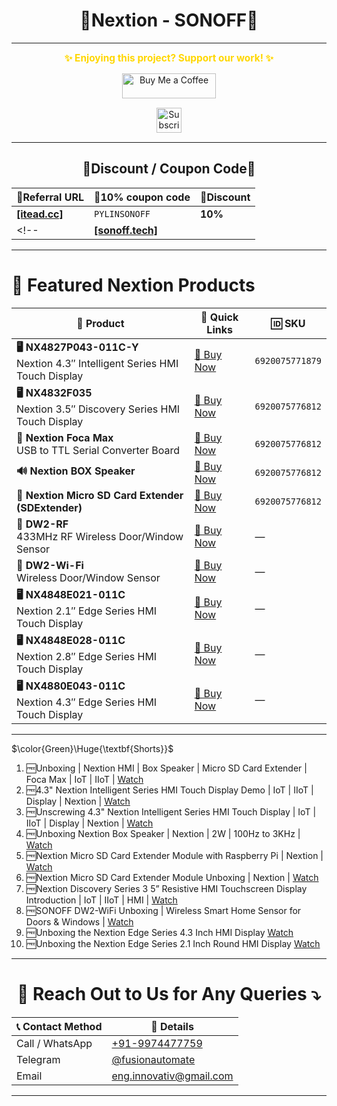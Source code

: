 <h1 align = "center">🌟Nextion - SONOFF🌟</h1>

---
<p align="center">
  <span style="font-size: 1.1em; color: #FFD700; font-weight: bold;">✨ Enjoying this project? Support our work! ✨</span>
</p>

<p align="center" style="margin: 15px 0;">
  <a href="https://buymeacoffee.com/pylin" target="_blank">
    <img src="https://cdn.buymeacoffee.com/buttons/v2/default-yellow.png" alt="Buy Me a Coffee" style="height: 40px; width: 150px;">
  </a>
</p>

<p align="center" style="margin: 15px 0;">
  <a href="https://www.youtube.com/channel/UCKKhdFV0q8CV5vWUDfiDfTw" target="_blank">
    <img src="https://img.shields.io/badge/SUBSCRIBE%20ON%20YOUTUBE-FF0000?style=for-the-badge&logo=youtube&logoColor=white" alt="Subscribe on YouTube" style="height: 40px;">
  </a>
</p>

---

<h2 align = "center">🌟Discount / Coupon Code🌟</h2>

| 📣Referral URL | 🎫10% coupon code | 🔖Discount | 
|---|---|---|
|[**[itead.cc]**](https:///ref/314/)|`PYLINSONOFF`|**10%**|
<!-- |[**[sonoff.tech]**](https://sonoff.tech/246)||| -->

---

# 🔴 **Featured Nextion Products**

| 🔧 Product | 🔗 Quick Links | 🆔 SKU |
|-----------|----------------|--------|
| **🖥️ NX4827P043-011C-Y** <br/> Nextion 4.3″ Intelligent Series HMI Touch Display | [🛒 Buy Now](https://itead.cc/product/4-3-nextion-intelligent-series-hmi-touch-display-with-enclosure/ref/314/) | `6920075771879` |
| **🖥️ NX4832F035** <br/> Nextion 3.5″ Discovery Series HMI Touch Display | [🛒 Buy Now](https://itead.cc/product/nx4832f035-nextion-3-5-discovery-series-hmi-touch-display/ref/314/) | `6920075776812` |
| **🔌 Nextion Foca Max** <br/> USB to TTL Serial Converter Board | [🛒 Buy Now](https://itead.cc/product/nextion-foca-max-5v2a-output-usb-to-ttl-serial-converter-board/ref/314/) | `6920075776812` |
| **🔊 Nextion BOX Speaker** | [🛒 Buy Now](https://itead.cc/product/nextion-box-speaker/ref/314/) | `6920075776812` |
| **💾 Nextion Micro SD Card Extender (SDExtender)** | [🛒 Buy Now](https://itead.cc/product/nextion-micro-sd-card-extender/ref/314/) | `6920075776812` |
| **🚪 DW2-RF** <br/> 433MHz RF Wireless Door/Window Sensor | [🛒 Buy Now](https://itead.cc/product/sonoff-dw2-rf-433mhz-rf-wireless-door-window-sensor/ref/314/) | — |
| **🚪 DW2-Wi-Fi** <br/> Wireless Door/Window Sensor | [🛒 Buy Now](https://itead.cc/product/sonoff-dw2/ref/314/) | — |
| **🖥️ NX4848E021-011C** <br/> Nextion 2.1″ Edge Series HMI Touch Display | [🛒 Buy Now](https://itead.cc/product/nx4848e021-011c-nextion-2-1-edge-series-hmi-touch-display/ref/314/) | — |
| **🖥️ NX4848E028-011C** <br/> Nextion 2.8″ Edge Series HMI Touch Display | [🛒 Buy Now](https://itead.cc/product/nx4848e028-011c-nextion-2-8-edge-series-hmi-touch-display/ref/314/) | — |
| **🖥️ NX4880E043-011C** <br/> Nextion 4.3″ Edge Series HMI Touch Display | [🛒 Buy Now](https://itead.cc/product/nx4880e043-011c-nextion-4-3-edge-series-hmi-touch-display/ref/314/) | — |

<!-- <details>
<summary>Product details & notes (expand)</summary>

- NX4827P043-011C-Y: Intelligent series includes enclosure and capacitive touch. Recommended for modern projects where touch responsiveness and viewing angles matter.
- NX4832F035: Discovery series is great for prototyping and low-cost displays.
- Foca Max: Useful for flashing Nextion displays or connecting to microcontrollers via USB.
- BOX Speaker: Integrates audio for multimedia projects.
- SDExtender: Handy for loading large assets (images, audio) onto a microSD for Nextion projects.

Tip: Click any Buy link to open the product page. Apply coupon code at checkout to receive the discount.

</details> -->

---

$\color{Green}\Huge{\textbf{Shorts}}$

1. 🆓️Unboxing | Nextion HMI | Box Speaker | Micro SD Card Extender | Foca Max | IoT | IIoT | [Watch](https://youtube.com/shorts/QhYF7tbJfUA)
2. 🆓️4.3" Nextion Intelligent Series HMI Touch Display Demo | IoT | IIoT | Display | Nextion | [Watch](https://youtube.com/shorts/-_VOizNZ0M0)
3. 🆓️Unscrewing 4.3" Nextion Intelligent Series HMI Touch Display | IoT | IIoT | Display | Nextion | [Watch](https://youtube.com/shorts/pvZBPkx6Nbg)
4. 🆓️Unboxing Nextion Box Speaker | Nextion | 2W | 100Hz to 3KHz | [Watch](https://youtube.com/shorts/3-6pe_mP1xQ)
5. 🆓️Nextion Micro SD Card Extender Module with Raspberry Pi | Nextion | [Watch](https://youtube.com/shorts/4_cNtVUnO7A)
6. 🆓️Nextion Micro SD Card Extender Module Unboxing | Nextion | [Watch](https://youtube.com/shorts/s8hJhr4Kst0)
7. 🆓️Nextion Discovery Series 3 5” Resistive HMI Touchscreen Display Introduction | IoT | IIoT | HMI | [Watch](https://youtube.com/shorts/BouULLZ8EqA)
8. 🆓️SONOFF DW2-WiFi Unboxing | Wireless Smart Home Sensor for Doors & Windows | [Watch](https://youtube.com/shorts/iy4qzqwsN58)
9. 🆓️Unboxing the Nextion Edge Series 4.3 Inch HMI Display [Watch](https://youtube.com/shorts/nLu4Q4b3F3E)
10. 🆓️Unboxing the Nextion Edge Series 2.1 Inch Round HMI Display [Watch](https://youtube.com/shorts/M8cbclpoaIs)

---

<h1 align="center">📢 Reach Out to Us for Any Queries ⤵️</h1>

<table align="center">
  <thead>
    <tr>
      <th>📞 Contact Method</th>
      <th>🔗 Details</th>
    </tr>
  </thead>
  <tbody>
    <tr>
      <td>Call / WhatsApp</td>
      <td><a href="https://wa.me/919974477759">+91-9974477759</a></td>
    </tr>
    <tr>
      <td>Telegram</td>
      <td><a href="https://t.me/fusionautomate">@fusionautomate</a></td>
    </tr>
    <tr>
      <td>Email</td>
      <td><a href="mailto:eng.innovativ@gmail.com">eng.innovativ@gmail.com</a></td>
    </tr>
  </tbody>
</table>

---

